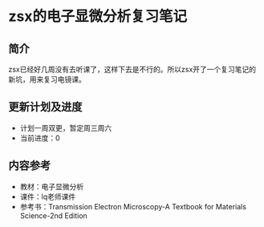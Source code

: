 # zsx的电子显微分析复习笔记

## 简介

zsx已经好几周没有去听课了，这样下去是不行的。所以zsx开了一个复习笔记的新坑，用来复习电镜课。

## 更新计划及进度

* 计划一周双更，暂定周三周六
* 当前进度：0

## 内容参考

- 教材：电子显微分析
- 课件：lq老师课件
- 参考书：Transmission Electron Microscopy-A Textbook for Materials Science-2nd Edition